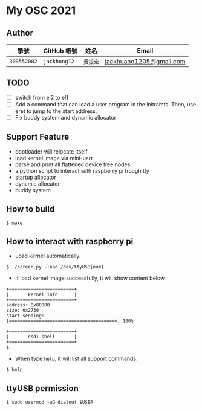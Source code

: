 # My OSC 2021

## Author

| 學號 | GitHub 帳號 | 姓名 | Email |
| --- | ----------- | --- | --- |
|`309552002`| `jackhong12` | `黃振宏` | jackhuang1205@gmail.com |

## TODO
- [ ] switch from el2 to el1
- [ ] Add a command that can load a user program in the initramfs. Then, use eret to jump to the start address.
- [ ] Fix buddy system and dynamic allocator

## Support Feature
- bootloader will relocate itself
- load kernel image via mini-uart
- parse and print all flattened device tree nodes
- a python script to interact with raspberry pi trough tty
- startup allocator
- dynamic allocator
- buddy system

## How to build
```
$ make
```

## How to interact with raspberry pi
- Load kernel automatically.
```
$ ./screen.py -load /dev/ttyUSB[num]
```

- If load kernel image successfully, it will show content below.
```
+========================+
|       kernel info      |
+========================+
address: 0x80000
size: 0x2730
start sending:
[========================================] 100%

+========================+
|       osdi shell       |
+========================+
$

```

- When type `help`, it will list all support commands.
```
$ help
```

## ttyUSB permission
```
$ sudo usermod -aG dialout $USER
```
